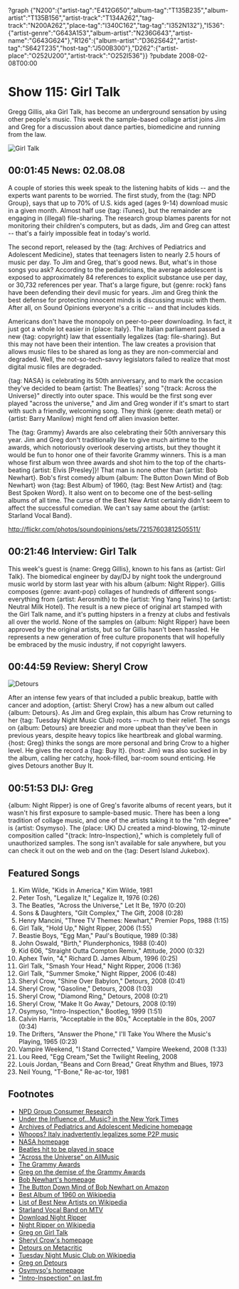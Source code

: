 ?graph {"N200":{"artist-tag":"E412G650","album-tag":"T135B235","album-artist":"T135B156","artist-track":"T134A262","tag-track":"N200A262","place-tag":"I340C162","tag-tag":"I352N132"},"I536":{"artist-genre":"G643A153","album-artist":"N236G643","artist-name":"G643G624"},"R126":{"album-artist":"D362S642","artist-tag":"S642T235","host-tag":"J500B300"},"D262":{"artist-place":"O252U200","artist-track":"O252I536"}}
?pubdate 2008-02-08T00:00

# Show 115: Girl Talk
Gregg Gillis, aka Girl Talk, has become an underground sensation by using other people's music. This week the sample-based collage artist joins Jim and Greg for a discussion about dance parties, biomedicine and running from the law.

![Girl Talk](http://static.soundopinions.org/images/2008/girltalk.jpg)

## 00:01:45 News: 02.08.08
A couple of stories this week speak to the listening habits of kids -- and the experts want parents to be worried. The first study, from the {tag: NPD Group}, says that up to 70% of U.S. kids aged (ages 9-14) download music in a given month. Almost half use {tag: iTunes}, but the remainder are engaging in (illegal) file-sharing. The research group blames parents for not monitoring their children's computers, but as dads, Jim and Greg can attest -- that's a fairly impossible feat in today's world. 

The second report, released by the {tag: Archives of Pediatrics and Adolescent Medicine}, states that teenagers listen to nearly 2.5 hours of music per day. To Jim and Greg, that's good news. But, what's in those songs you ask? According to the pediatricians, the average adolescent is exposed to approximately 84 references to explicit substance use per day, or 30,732 references per year. That's a large figure, but {genre: rock} fans have been defending their devil music for years. Jim and Greg think the best defense for protecting innocent minds is discussing music with them. After all, on Sound Opinions everyone's a critic -- and that includes kids.

Americans don't have the monopoly on peer-to-peer downloading. In fact, it just got a whole lot easier in {place: Italy}. The Italian parliament passed a new {tag: copyright} law that essentially legalizes {tag: file-sharing}. But this may not have been their intention. The law creates a provision that allows music files to be shared as long as they are non-commercial and degraded. Well, the not-so-tech-savvy legislators failed to realize that most digital music files are degraded.

{tag: NASA} is celebrating its 50th anniversary, and to mark the occasion they've decided to beam {artist: The Beatles}' song "{track: Across the Universe}" directly into outer space. This would be the first song ever played "across the universe," and Jim and Greg wonder if it's smart to start with such a friendly, welcoming song. They think {genre: death metal} or {artist: Barry Manilow} might fend off alien invasion better.

The {tag: Grammy} Awards are also celebrating their 50th anniversary this year. Jim and Greg don't traditionally like to give much airtime to the awards, which notoriously overlook deserving artists, but they thought it would be fun to honor one of their favorite Grammy winners. This is a man whose first album won three awards and shot him to the top of the charts-beating {artist: Elvis [Presley]}! That man is none other than {artist: Bob Newhart}. Bob's first comedy album {album: The Button Down Mind of Bob Newhart} won {tag: Best Album} of 1960, {tag: Best New Artist} and {tag: Best Spoken Word}. It also went on to become one of the best-selling albums of all time. The curse of the Best New Artist certainly didn't seem to affect the successful comedian. We can't say same about the {artist: Starland Vocal Band}.

http://flickr.com/photos/soundopinions/sets/72157603812505511/

## 00:21:46 Interview: Girl Talk
This week's guest is {name: Gregg Gillis}, known to his fans as {artist: Girl Talk}. The biomedical engineer by day/DJ by night took the underground music world by storm last year with his album {album: Night Ripper}. Gillis composes {genre: avant-pop} collages of hundreds of different songs-everything from {artist: Aerosmith} to the {artist: Ying Yang Twins} to {artist: Neutral Milk Hotel}. The result is a new piece of original art stamped with the Girl Talk name, and it's putting hipsters in a frenzy at clubs and festivals all over the world. None of the samples on {album: Night Ripper} have been approved by the original artists, but so far Gillis hasn't been hassled. He represents a new generation of free culture proponents that will hopefully be embraced by the music industry, if not copyright lawyers.

## 00:44:59 Review: Sheryl Crow
![Detours](http://is1.mzstatic.com/image/thumb/Music3/v4/20/7e/14/207e14d5-4aa3-5820-14ff-b7ce83927888/dj.cjiwyyqt.jpg/600x600bb-85.jpg "58757/272737421")

After an intense few years of that included a public breakup, battle with cancer and adoption, {artist: Sheryl Crow} has a new album out called {album: Detours}. As Jim and Greg explain, this album has Crow returning to her {tag: Tuesday Night Music Club} roots -- much to their relief. The songs on {album: Detours} are breezier and more upbeat than they've been in previous years, despite heavy topics like heartbreak and global warming. {host: Greg} thinks the songs are more personal and bring Crow to a higher level. He gives the record a {tag: Buy It}. {host: Jim} was also sucked in by the album, calling her catchy, hook-filled, bar-room sound enticing. He gives Detours another Buy It.

## 00:51:53 DIJ: Greg
{album: Night Ripper} is one of Greg's favorite albums of recent years, but it wasn't his first exposure to sample-based music. There has been a long tradition of collage music, and one of the artists taking it to the "nth degree" is {artist: Osymyso}. The {place: UK} DJ created a mind-blowing, 12-minute composition called "{track: Intro-Inspection}," which is completely full of unauthorized samples. The song isn't available for sale anywhere, but you can check it out on the web and on the {tag: Desert Island Jukebox}.

## Featured Songs
1. Kim Wilde, "Kids in America," Kim Wilde, 1981
2. Peter Tosh, "Legalize It," Legalize It, 1976 (0:26)
3. The Beatles, "Across the Universe," Let It Be, 1970 (0:20)
4. Sons & Daughters, "Gilt Complex," The Gift, 2008 (0:28)
5. Henry Mancini, "Three TV Themes: Newhart," Premier Pops, 1988 (1:15)
6. Girl Talk, "Hold Up," Night Ripper, 2006 (1:55)
7. Beastie Boys, "Egg Man," Paul's Boutique, 1989 (0:38)
8. John Oswald, "Birth," Plunderphonics, 1988 (0:40)
9. Kid 606, "Straight Outta Compton Remix," Attitude, 2000 (0:32)
10. Aphex Twin, "4," Richard D. James Album, 1996 (0:25)
11. Girl Talk, "Smash Your Head," Night Ripper, 2006 (1:36)
12. Girl Talk, "Summer Smoke," Night Ripper, 2006 (0:48)
13. Sheryl Crow, "Shine Over Babylon," Detours, 2008 (0:41)
14. Sheryl Crow, "Gasoline," Detours, 2008 (1:03)
15. Sheryl Crow, "Diamond Ring," Detours, 2008 (0:21)
16. Sheryl Crow, "Make It Go Away," Detours, 2008 (0:19)
17. Osymyso, "Intro-Inspection," Bootleg, 1999 (1:51)
18. Calvin Harris, "Acceptable in the 80s," Acceptable in the 80s, 2007 (0:34)
19. The Drifters, "Answer the Phone," I'll Take You Where the Music's Playing, 1965 (0:23)
20. Vampire Weekend, "I Stand Corrected," Vampire Weekend, 2008 (1:33)
21. Lou Reed, "Egg Cream,"Set the Twilight Reeling, 2008
22. Louis Jordan, "Beans and Corn Bread," Great Rhythm and Blues, 1973
23. Neil Young, "T-Bone," Re-ac-tor, 1981

## Footnotes
- [NPD Group Consumer Research](http://www.npd.com/corpServlet?nextpage=corp_welcome.html)
- [Under the Influence of…Music? in the New York Times](http://well.blogs.nytimes.com/2008/02/05/under-the-influence-ofmusic/)
- [Archives of Pediatrics and Adolescent Medicine homepage](http://archpedi.ama-assn.org/)
- [Whoops? Italy inadvertently legalizes some P2P music](http://arstechnica.com/news.ars/post/20080201-whoopsitaly-inadvertently-legalizes-some-p2p-music.html)
- [NASA homepage](http://www.nasa.gov/)
- [Beatles hit to be played in space](http://news.bbc.co.uk/2/hi/entertainment/7221667.stm)
- ["Across the Universe" on AllMusic](http://www.allmusic.com/cg/amg.dll?p=amg&sql=33:jifexq8rldke)
- [The Grammy Awards](http://www.grammy.com/)
- [Greg on the demise of the Grammy Awards](http://leisureblogs.chicagotribune.com/turn_it_up/2008/02/in-an-era-witho.html#more)
- [Bob Newhart's homepage](http://www.bobnewhart.com/)
- [The Button Down Mind of Bob Newhart on Amazon](http://www.amazon.com/Button-Down-Mind-Bob-Newhart/dp/B000002MSU)
- [Best Album of 1960 on Wikipedia](http://en.wikipedia.org/wiki/Grammy_Awards_of_1961)
- [List of Best New Artists on Wikipedia](http://en.wikipedia.org/wiki/Grammy_Award_for_Best_New_Artist)
- [Starland Vocal Band on MTV](http://www.mtv.com/artists/starland-vocal-band/)
- [Download Night Ripper](http://illegal-art.net/girltalk/)
- [Night Ripper on Wikipedia](http://en.wikipedia.org/wiki/Night_Ripper)
- [Greg on Girl Talk](http://leisureblogs.chicagotribune.com/turn_it_up/2008/01/girl-talks-greg.html)
- [Sheryl Crow's homepage](http://www.sherylcrow.com/)
- [Detours on Metacritic](http://www.metacritic.com/music/artists/crowsheryl/detours?q=sheryl%20crow)
- [Tuesday Night Music Club on Wikipedia](http://en.wikipedia.org/wiki/Tuesday_Night_Music_Club)
- [Greg on Detours](http://leisureblogs.chicagotribune.com/turn_it_up/2008/02/sheryl-crow-tak.html#more)
- [Osymyso's homepage](http://www.osymyso.com/)
- ["Intro-Inspection" on last.fm](http://www.last.fm/music/Osymyso/_/Intro-Inspection)
